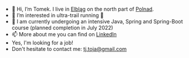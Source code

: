 - 👋 Hi, I’m Tomek. I live in [Elbląg](http://https://en.wikipedia.org/wiki/Elbl%c4%85g) on the north part of [Polnad](https://en.wikipedia.org/wiki/Poland). 
- 👀 I’m interested in ultra-trail running 🏃
- 🌱 I am currently undergoing an intensive Java, Spring and Spring-Boot course (planned completion in July 2022)
- 📫 More about me you can find on [LinkedIn](https://www.linkedin.com/in/tomek-jaworski/) 
- Yes, I'm looking for a job! 
- Don't hesitate to contact me: tj.toja@gmail.com

<!---
tomek-jaworski-elb/tomek-jaworski-elb is a ✨ special ✨ repository because its `README.md` (this file) appears on your GitHub profile.
You can click the Preview link to take a look at your changes.
--->
